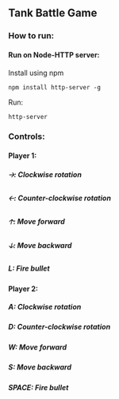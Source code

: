 ## Tank Battle Game

### How to run:

#### Run on Node-HTTP server:

Install using npm
```
npm install http-server -g
```

Run:
```
http-server
```

### Controls:

#### Player 1: 
##### 🡢: Clockwise rotation
##### 🡠: Counter-clockwise rotation
##### 🡡: Move forward
##### 🡣: Move backward
##### L: Fire bullet

#### Player 2: 
##### A: Clockwise rotation
##### D: Counter-clockwise rotation
##### W: Move forward
##### S: Move backward
##### SPACE: Fire bullet

